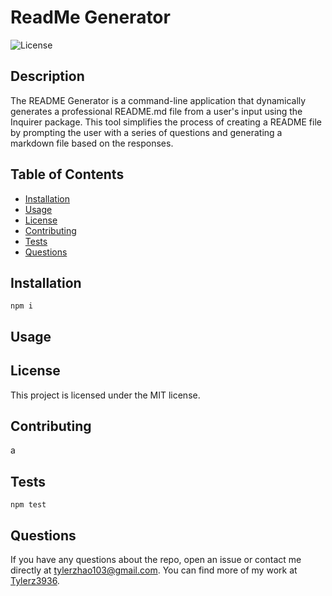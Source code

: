# ReadMe Generator

![License](https://img.shields.io/badge/license-MIT-blue.svg)

## Description
The README Generator is a command-line application that dynamically generates a professional README.md file from a user's input using the Inquirer package. This tool simplifies the process of creating a README file by prompting the user with a series of questions and generating a markdown file based on the responses.

## Table of Contents
- [Installation](#installation)
- [Usage](#usage)
- [License](#license)
- [Contributing](#contributing)
- [Tests](#tests)
- [Questions](#questions)

## Installation
```
npm i
```

## Usage


## License

This project is licensed under the MIT license.

## Contributing
a

## Tests
```
npm test
```

## Questions
If you have any questions about the repo, open an issue or contact me directly at tylerzhao103@gmail.com. You can find more of my work at [Tylerz3936](https://github.com/Tylerz3936).
